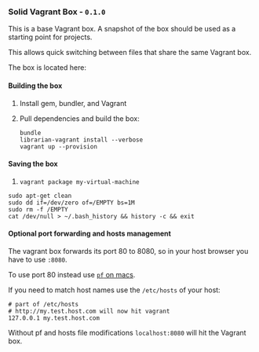 ### Solid Vagrant Box - `0.1.0`

This is a base Vagrant box. A snapshot of the box should be used as a starting point for projects.

This allows quick switching between files that share the same Vagrant box.

The box is located here:

#### Building the box

1. Install gem, bundler, and Vagrant
2. Pull dependencies and build the box:

    ```shell
    bundle
    librarian-vagrant install --verbose
    vagrant up --provision
    ```

#### Saving the box

1. `vagrant package my-virtual-machine`

```
sudo apt-get clean
sudo dd if=/dev/zero of=/EMPTY bs=1M
sudo rm -f /EMPTY
cat /dev/null > ~/.bash_history && history -c && exit
```

#### Optional port forwarding and hosts management

The vagrant box forwards its port 80 to 8080, so in your host browser you have to use `:8080`.

To use port 80 instead use [`pf` on macs](https://gist.github.com/pajtai/16df0303d7948f0e4da8).

If you need to match host names use the `/etc/hosts` of your host:

```
# part of /etc/hosts
# http://my.test.host.com will now hit vagrant
127.0.0.1 my.test.host.com
```

Without pf and hosts file modifications `localhost:8080` will hit the Vagrant box.
